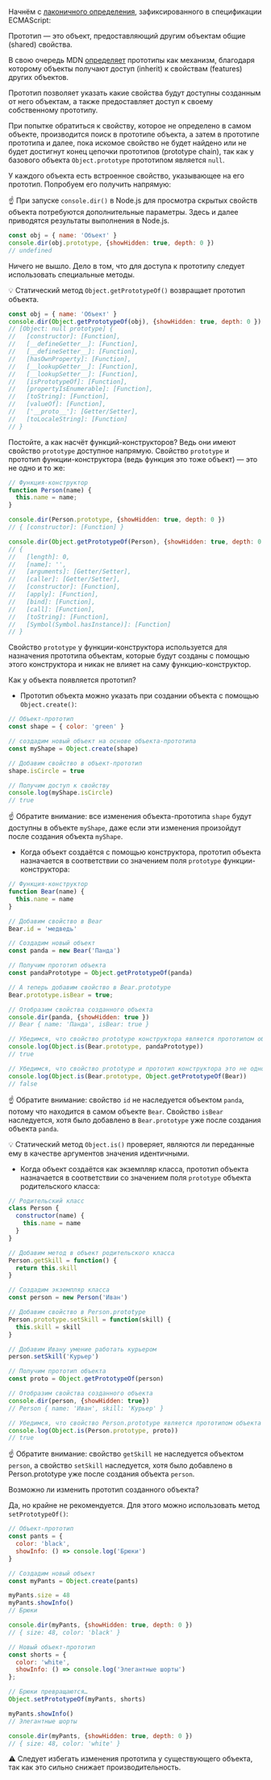 Начнём с [лаконичного определения](https://tc39.es/ecma262/multipage/overview.html#sec-terms-and-definitions-prototype), зафиксированного в спецификации ECMAScript:

Прототип — это объект, предоставляющий другим объектам общие (shared) свойства.

В свою очередь MDN [определяет](https://developer.mozilla.org/en-US/docs/Learn/JavaScript/Objects/Object_prototypes) прототипы как механизм, благодаря которому объекты получают доступ (inherit) к свойствам (features) других объектов.

Прототип позволяет указать какие свойства будут доступны созданным от него объектам, а также предоставляет доступ к своему собственному прототипу.

При попытке обратиться к свойству, которое не определено в самом объекте, производится поиск в прототипе объекта, а затем в прототипе прототипа и далее, пока искомое свойство не будет найдено или не будет достигнут конец цепочки прототипов (prototype chain), так как у базового объекта `Object.prototype` прототипом является `null`.

У каждого объекта есть встроенное свойство, указывающее на его прототип. Попробуем его получить напрямую:

☝️ При запуске `console.dir()` в Node.js для просмотра скрытых свойств объекта потребуются дополнительные параметры. Здесь и далее приводятся результаты выполнения в Node.js.

```js
const obj = { name: 'Объект' }
console.dir(obj.prototype, {showHidden: true, depth: 0 })
// undefined
```

Ничего не вышло. Дело в том, что для доступа к прототипу следует использовать специальные методы.

💡 Статический метод `Object.getPrototypeOf()` возвращает прототип объекта.

```js
const obj = { name: 'Объект' }
console.dir(Object.getPrototypeOf(obj), {showHidden: true, depth: 0 })
// [Object: null prototype] {
//   [constructor]: [Function],
//   [__defineGetter__]: [Function],
//   [__defineSetter__]: [Function],
//   [hasOwnProperty]: [Function],
//   [__lookupGetter__]: [Function],
//   [__lookupSetter__]: [Function],
//   [isPrototypeOf]: [Function],
//   [propertyIsEnumerable]: [Function],
//   [toString]: [Function],
//   [valueOf]: [Function],
//   ['__proto__']: [Getter/Setter],
//   [toLocaleString]: [Function]
// }

```

Постойте, а как насчёт функций-конструкторов? Ведь они имеют свойство `prototype` доступное напрямую. Свойство `prototype` и прототип функции-конструктора (ведь функция это тоже объект) — это не одно и то же:

```js
// Функция-конструктор
function Person(name) {
  this.name = name;
}

console.dir(Person.prototype, {showHidden: true, depth: 0 })
// { [constructor]: [Function] }

console.dir(Object.getPrototypeOf(Person), {showHidden: true, depth: 0 })
// {
//   [length]: 0,
//   [name]: '',
//   [arguments]: [Getter/Setter],
//   [caller]: [Getter/Setter],
//   [constructor]: [Function],
//   [apply]: [Function],
//   [bind]: [Function],
//   [call]: [Function],
//   [toString]: [Function],
//   [Symbol(Symbol.hasInstance)]: [Function]
// }

```

Свойство `prototype` у функции-конструктора используется для назначения прототипа объектам, которые будут созданы с помощью этого конструктора и никак не влияет на саму функцию-конструктор.

Как у объекта появляется прототип?

- Прототип объекта можно указать при создании объекта с помощью `Object.create()`:

```js
// Объект-прототип
const shape = { color: 'green' }

// создадим новый объект на основе объекта-прототипа
const myShape = Object.create(shape)

// Добавим свойство в объект-прототип
shape.isCircle = true

// Получим доступ к свойству
console.log(myShape.isCircle)
// true
```

☝️ Обратите внимание: все изменения объекта-прототипа `shape` будут доступны в объекте `myShape`, даже если эти изменения произойдут после создания объекта `myShape`.

- Когда объект создаётся с помощью конструктора, прототип объекта назначается в соответствии со значением поля `prototype` функции-конструктора:

```js
// Функция-конструктор
function Bear(name) {
  this.name = name
}

// Добавим свойство в Bear
Bear.id = 'медведь'

// Создадим новый объект
const panda = new Bear('Панда')

// Получим прототип объекта
const pandaPrototype = Object.getPrototypeOf(panda)

// А теперь добавим свойство в Bear.prototype
Bear.prototype.isBear = true;

// Отобразим свойства созданного объекта
console.dir(panda, {showHidden: true })
// Bear { name: 'Панда', isBear: true }

// Убедимся, что свойство prototype конструктора является прототипом объекта
console.log(Object.is(Bear.prototype, pandaPrototype))
// true

// Убедимся, что свойство prototype и прототип конструктора это не одно и то же
console.log(Object.is(Bear.prototype, Object.getPrototypeOf(Bear))
// false
```

☝️ Обратите внимание: свойство `id` не наследуется объектом `panda`, потому что находится в самом объекте `Bear`. Свойство `isBear` наследуется, хотя было добавлено в `Bear.prototype` уже после создания объекта `panda`.

💡 Статический метод `Object.is()` проверяет, являются ли переданные ему в качестве аргументов значения идентичными.

- Когда объект создаётся как экземпляр класса, прототип объекта назначается в соответствии со значением поля `prototype` объекта родительского класса:

```js
// Родительский класс
class Person {
  constructor(name) {
    this.name = name
  }
}

// Добавим метод в объект родительского класса
Person.getSkill = function() {
  return this.skill
}

// Создадим экземпляр класса
const person = new Person('Иван')

// Добавим свойство в Person.prototype
Person.prototype.setSkill = function(skill) {
  this.skill = skill
}

// Добавим Ивану умение работать курьером
person.setSkill('Курьер')

// Получим прототип объекта
const proto = Object.getPrototypeOf(person)

// Отобразим свойства созданного объекта
console.dir(person, {showHidden: true})
// Person { name: 'Иван', skill: 'Курьер' }

// Убедимся, что свойство Person.prototype является прототипом объекта
console.log(Object.is(Person.prototype, proto))
// true
```

☝️ Обратите внимание: свойство `getSkill` не наследуется объектом `person`, а свойство `setSkill` наследуется, хотя было добавлено в Person.prototype уже после создания объекта `person`.

Возможно ли изменить прототип созданного объекта?

Да, но крайне не рекомендуется. Для этого можно использовать метод `setPrototypeOf()`:

```js
// Объект-прототип
const pants = {
  color: 'black',
  showInfo: () => console.log('Брюки')
}

// Создадим новый объект
const myPants = Object.create(pants)

myPants.size = 48
myPants.showInfo()
// Брюки

console.dir(myPants, {showHidden: true, depth: 0 })
// { size: 48, color: 'black' }

// Новый объект-прототип
const shorts = {
  color: 'white',
  showInfo: () => console.log('Элегантные шорты')
};

// Брюки превращаются…
Object.setPrototypeOf(myPants, shorts)

myPants.showInfo()
// Элегантные шорты

console.dir(myPants, {showHidden: true, depth: 0 })
// { size: 48, color: 'white' }
```

⚠️ Следует избегать изменения прототипа у существующего объекта, так как это сильно снижает производительность.
